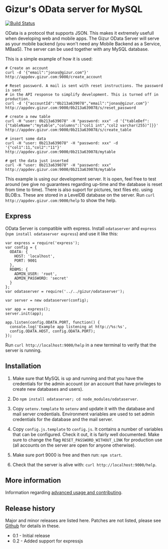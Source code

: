 Gizur's OData server for MySQL
==============================


[![Build Status][travis-image]][travis-url]

OData is a protocol that supports JSON. This makes it extremely usefull when
developing web and mobile apps. The Gizur OData Server will serve as your
mobile backend (you won't need any Mobile Backend as a Service, MBaaS). The
server can be used together with any MySQL database.

This is a simple example of how it is used:

```
# Create an account
curl -d '{"email":"jonas@gizur.com"}' http://appdev.gizur.com:9000/create_account

# Reset password. A mail is sent with reset instructions. The password is sent
# in the API response to simplify development. This is turned off in production.
curl -d '{"accountId":"0b213a639078","email":"jonas@gizur.com"}' http://appdev.gizur.com:9000/0b213a639078/s/reset_password

# create a new table
curl -H "user: 0b213a639078" -H "password: xxx" -d '{"tableDef":{"tableName":"mytable","columns":["col1 int","col2 varchar(255)"]}}' http://appdev.gizur.com:9000/0b213a639078/s/create_table

# insert some data
curl -H "user: 0b213a639078" -H "password: xxx" -d '{"col1":11,"col2":"11"}' http://appdev.gizur.com:9000/0b213a639078/mytable

# get the data just inserted
curl -H "user: 0b213a639078" -H "password: xxx"  http://appdev.gizur.com:9000/0b213a639078/mytable
```

This example is using our development server. It is open, feel free to test
around (we give no guarantees regarding up-time and the database is reset
from time to time). There is also suport for pictures, text files etc. using
BLOB:s. These are stored in a LevelDB database on the server.
 Run `curl http://appdev.gizur.com:9000/help` to show the help.


Express
-------

OData Server is compatible with express. Install `odataserver` and `express`
(`npm install odataserver express`) and use it like this:

```
var express = require('express');
var config = {
  ODATA: {
    HOST: 'localhost',
    PORT: 9001
  },
  RDBMS: {
    ADMIN_USER: 'root',
    ADMIN_PASSWORD: 'secret'
  }
};
var odataserver = require('../../gizur/odataserver');

var server = new odataserver(config);

var app = express();
server.init(app);

app.listen(config.ODATA.PORT, function() {
  console.log('Example app listening at http://%s:%s',
  config.ODATA.HOST, config.ODATA.PORT);
});
```

Run `curl http://localhost:9000/help` in a new terminal to verify that the
server is running.

Installation
-----------

1. Make sure that MySQL is up and running and that you have the credentials for
 the admin account (or an account that have privileges to create new databases
  and users).

1. Do `npm install odataserver; cd node_modules/odataserver`.

1. Copy `setenv.template` to `setenv` and update it with the database and
mail server credentials. Environment variables are used to set admin credentials
for the database and the mail server.

1. Copy `config.js.template` to `config.js`. It contains a number of variables
that can be configured. Check it out, it is fairly well documented. Make sure
to change the flag `RESET_PASSWORD_WITHOUT_LINK` for production use (all
  accounts on the server are open for anyone otherwise).

1. Make sure port 9000 is free and then run: `npm start`.

1. Check that the server is alive with: `curl http://localhost:9000/help`.


More information
---------------

Information regarding [advanced usage and contributing](./ADVANCED.md).


Release history
---------------

Major and minor releases are listed here. Patches are not listed, please see
[Github](https://github.com/gizur/odataserver) for details in these.


* 0.1 - Initial release
* 0.2 - Added support for expressjs



[travis-image]: https://img.shields.io/travis/gizur/odataserver.svg?style=flat
[travis-url]: https://travis-ci.org/gizur/odataserver
